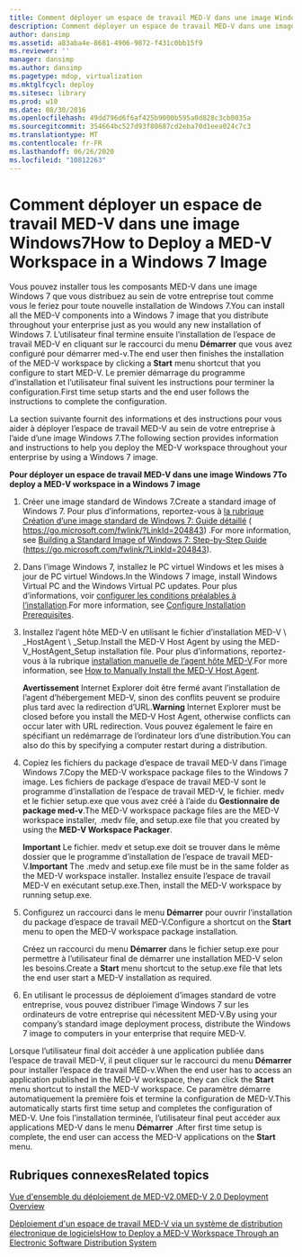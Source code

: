 ```yaml
---
title: Comment déployer un espace de travail MED-V dans une image Windows7
description: Comment déployer un espace de travail MED-V dans une image Windows7
author: dansimp
ms.assetid: a83aba4e-8681-4906-9872-f431c0bb15f9
ms.reviewer: ''
manager: dansimp
ms.author: dansimp
ms.pagetype: mdop, virtualization
ms.mktglfcycl: deploy
ms.sitesec: library
ms.prod: w10
ms.date: 08/30/2016
ms.openlocfilehash: 49dd796d6f6af425b9000b595a0d828c3cb0035a
ms.sourcegitcommit: 354664bc527d93f80687cd2eba70d1eea024c7c3
ms.translationtype: MT
ms.contentlocale: fr-FR
ms.lasthandoff: 06/26/2020
ms.locfileid: "10812263"
---
```

# <span data-ttu-id="de334-103">Comment déployer un espace de travail MED-V dans une image Windows7</span><span class="sxs-lookup"><span data-stu-id="de334-103">How to Deploy a MED-V Workspace in a Windows 7 Image</span></span>


<span data-ttu-id="de334-104">Vous pouvez installer tous les composants MED-V dans une image Windows 7 que vous distribuez au sein de votre entreprise tout comme vous le feriez pour toute nouvelle installation de Windows 7.</span><span class="sxs-lookup"><span data-stu-id="de334-104">You can install all the MED-V components into a Windows 7 image that you distribute throughout your enterprise just as you would any new installation of Windows 7.</span></span> <span data-ttu-id="de334-105">L’utilisateur final termine ensuite l’installation de l’espace de travail MED-V en cliquant sur le raccourci du menu **Démarrer** que vous avez configuré pour démarrer med-v.</span><span class="sxs-lookup"><span data-stu-id="de334-105">The end user then finishes the installation of the MED-V workspace by clicking a **Start** menu shortcut that you configure to start MED-V.</span></span> <span data-ttu-id="de334-106">Le premier démarrage du programme d’installation et l’utilisateur final suivent les instructions pour terminer la configuration.</span><span class="sxs-lookup"><span data-stu-id="de334-106">First time setup starts and the end user follows the instructions to complete the configuration.</span></span>

<span data-ttu-id="de334-107">La section suivante fournit des informations et des instructions pour vous aider à déployer l’espace de travail MED-V au sein de votre entreprise à l’aide d’une image Windows 7.</span><span class="sxs-lookup"><span data-stu-id="de334-107">The following section provides information and instructions to help you deploy the MED-V workspace throughout your enterprise by using a Windows 7 image.</span></span>

**<span data-ttu-id="de334-108">Pour déployer un espace de travail MED-V dans une image Windows 7</span><span class="sxs-lookup"><span data-stu-id="de334-108">To deploy a MED-V workspace in a Windows 7 image</span></span>**

1.  <span data-ttu-id="de334-109">Créer une image standard de Windows 7.</span><span class="sxs-lookup"><span data-stu-id="de334-109">Create a standard image of Windows 7.</span></span> <span data-ttu-id="de334-110">Pour plus d’informations, reportez-vous à [la rubrique Création d’une image standard de Windows 7: Guide détaillé](https://go.microsoft.com/fwlink/?LinkId=204843) ( https://go.microsoft.com/fwlink/?LinkId=204843) .</span><span class="sxs-lookup"><span data-stu-id="de334-110">For more information, see [Building a Standard Image of Windows 7: Step-by-Step Guide](https://go.microsoft.com/fwlink/?LinkId=204843) (https://go.microsoft.com/fwlink/?LinkId=204843).</span></span>

2.  <span data-ttu-id="de334-111">Dans l’image Windows 7, installez le PC virtuel Windows et les mises à jour de PC virtuel Windows.</span><span class="sxs-lookup"><span data-stu-id="de334-111">In the Windows 7 image, install Windows Virtual PC and the Windows Virtual PC updates.</span></span> <span data-ttu-id="de334-112">Pour plus d’informations, voir [configurer les conditions préalables à l’installation](configure-installation-prerequisites.md).</span><span class="sxs-lookup"><span data-stu-id="de334-112">For more information, see [Configure Installation Prerequisites](configure-installation-prerequisites.md).</span></span>

3.  <span data-ttu-id="de334-113">Installez l’agent hôte MED-V en utilisant le fichier d’installation MED-V \ _HostAgent \ _Setup.</span><span class="sxs-lookup"><span data-stu-id="de334-113">Install the MED-V Host Agent by using the MED-V\_HostAgent\_Setup installation file.</span></span> <span data-ttu-id="de334-114">Pour plus d’informations, reportez-vous à la rubrique [installation manuelle de l’agent hôte MED-V](how-to-manually-install-the-med-v-host-agent.md).</span><span class="sxs-lookup"><span data-stu-id="de334-114">For more information, see [How to Manually Install the MED-V Host Agent](how-to-manually-install-the-med-v-host-agent.md).</span></span>

    <span data-ttu-id="de334-115">**Avertissement**  Internet Explorer doit être fermé avant l’installation de l’agent d’hébergement MED-V, sinon des conflits peuvent se produire plus tard avec la redirection d’URL.</span><span class="sxs-lookup"><span data-stu-id="de334-115">**Warning** Internet Explorer must be closed before you install the MED-V Host Agent, otherwise conflicts can occur later with URL redirection.</span></span> <span data-ttu-id="de334-116">Vous pouvez également le faire en spécifiant un redémarrage de l’ordinateur lors d’une distribution.</span><span class="sxs-lookup"><span data-stu-id="de334-116">You can also do this by specifying a computer restart during a distribution.</span></span>

     

4.  <span data-ttu-id="de334-117">Copiez les fichiers du package d’espace de travail MED-V dans l’image Windows 7.</span><span class="sxs-lookup"><span data-stu-id="de334-117">Copy the MED-V workspace package files to the Windows 7 image.</span></span> <span data-ttu-id="de334-118">Les fichiers de package d’espace de travail MED-V sont le programme d’installation de l’espace de travail MED-V, le fichier. medv et le fichier setup.exe que vous avez créé à l’aide du **Gestionnaire de package med-v**.</span><span class="sxs-lookup"><span data-stu-id="de334-118">The MED-V workspace package files are the MED-V workspace installer, .medv file, and setup.exe file that you created by using the **MED-V Workspace Packager**.</span></span>

    <span data-ttu-id="de334-119">**Important**  Le fichier. medv et setup.exe doit se trouver dans le même dossier que le programme d’installation de l’espace de travail MED-V.</span><span class="sxs-lookup"><span data-stu-id="de334-119">**Important** The .medv and setup.exe file must be in the same folder as the MED-V workspace installer.</span></span> <span data-ttu-id="de334-120">Installez ensuite l’espace de travail MED-V en exécutant setup.exe.</span><span class="sxs-lookup"><span data-stu-id="de334-120">Then, install the MED-V workspace by running setup.exe.</span></span>

     

5.  <span data-ttu-id="de334-121">Configurez un raccourci dans le menu **Démarrer** pour ouvrir l’installation du package d’espace de travail MED-V.</span><span class="sxs-lookup"><span data-stu-id="de334-121">Configure a shortcut on the **Start** menu to open the MED-V workspace package installation.</span></span>

    <span data-ttu-id="de334-122">Créez un raccourci du menu **Démarrer** dans le fichier setup.exe pour permettre à l’utilisateur final de démarrer une installation MED-V selon les besoins.</span><span class="sxs-lookup"><span data-stu-id="de334-122">Create a **Start** menu shortcut to the setup.exe file that lets the end user start a MED-V installation as required.</span></span>

6.  <span data-ttu-id="de334-123">En utilisant le processus de déploiement d’images standard de votre entreprise, vous pouvez distribuer l’image Windows 7 sur les ordinateurs de votre entreprise qui nécessitent MED-V.</span><span class="sxs-lookup"><span data-stu-id="de334-123">By using your company’s standard image deployment process, distribute the Windows 7 image to computers in your enterprise that require MED-V.</span></span>

<span data-ttu-id="de334-124">Lorsque l’utilisateur final doit accéder à une application publiée dans l’espace de travail MED-V, il peut cliquer sur le raccourci du menu **Démarrer** pour installer l’espace de travail MED-v.</span><span class="sxs-lookup"><span data-stu-id="de334-124">When the end user has to access an application published in the MED-V workspace, they can click the **Start** menu shortcut to install the MED-V workspace.</span></span> <span data-ttu-id="de334-125">Ce paramètre démarre automatiquement la première fois et termine la configuration de MED-V.</span><span class="sxs-lookup"><span data-stu-id="de334-125">This automatically starts first time setup and completes the configuration of MED-V.</span></span> <span data-ttu-id="de334-126">Une fois l’installation terminée, l’utilisateur final peut accéder aux applications MED-V dans le menu **Démarrer** .</span><span class="sxs-lookup"><span data-stu-id="de334-126">After first time setup is complete, the end user can access the MED-V applications on the **Start** menu.</span></span>

## <span data-ttu-id="de334-127">Rubriques connexes</span><span class="sxs-lookup"><span data-stu-id="de334-127">Related topics</span></span>


[<span data-ttu-id="de334-128">Vue d'ensemble du déploiement de MED-V2.0</span><span class="sxs-lookup"><span data-stu-id="de334-128">MED-V 2.0 Deployment Overview</span></span>](med-v-20-deployment-overview.md)

[<span data-ttu-id="de334-129">Déploiement d'un espace de travail MED-V via un système de distribution électronique de logiciels</span><span class="sxs-lookup"><span data-stu-id="de334-129">How to Deploy a MED-V Workspace Through an Electronic Software Distribution System</span></span>](how-to-deploy-a-med-v-workspace-through-an-electronic-software-distribution-system.md)

 

 





